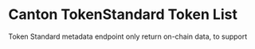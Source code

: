 # Canton TokenStandard Token List

Token Standard metadata endpoint only return on-chain data, to support
